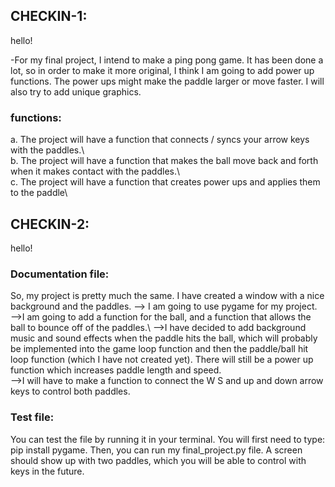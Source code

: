 ## CHECKIN-1:
hello!

-For my final project, I intend to make a ping pong game. It has been done a lot, so in order to make it more original, I think I am going to add power up functions. The power ups might make the paddle larger or move faster. I will also try to add unique graphics.

### functions: 
  a. The project will have a function that connects / syncs your arrow keys with the paddles.\   
  b. The project will have a function that makes the ball move back and forth when it makes contact with the paddles.\    
  c. The project will have a function that creates power ups and applies them to the paddle\

## CHECKIN-2:
hello!

### Documentation file: 
So, my project is pretty much the same. I have created a window with a nice background and the paddles. 
--> I am going to use pygame for my project.\
-->I am going to add a function for the ball, and a function that allows the ball to bounce off of the paddles.\ 
-->I have decided to add background music and sound effects when the paddle hits the ball, which will probably be implemented into the game loop function and then the paddle/ball hit loop function (which I have not created yet). There will still be a power up function which increases paddle length and speed.\
-->I will have to make a function to connect the W S and up and down arrow keys to control both paddles.

### Test file: 
You can test the file by running it in your terminal. You will first need to type: pip install pygame. Then, you can run my final_project.py file. A screen should show up with two paddles, which you will be able to control with keys in the future. 


